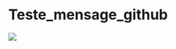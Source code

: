 <h1>Teste_mensage_github</h1>
<P><img src="https://cdn.jsdelivr.net/gh/devicons/devicon@latest/icons/python/python-original-wordmark.svg" />
</P>